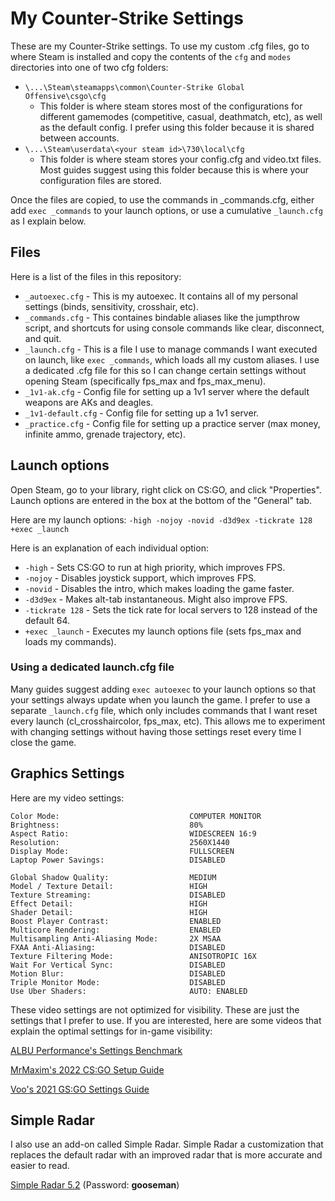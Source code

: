 # My Counter-Strike Settings

These are my Counter-Strike settings. To use my custom .cfg files, go to where Steam is installed and copy the contents of the `cfg` and `modes` directories into one of two cfg folders:

- `\...\Steam\steamapps\common\Counter-Strike Global Offensive\csgo\cfg`
	- This folder is where steam stores most of the configurations for different gamemodes (competitive, casual, deathmatch, etc), as well as the default config. I prefer using this folder because it is shared between accounts.
- `\...\Steam\userdata\<your steam id>\730\local\cfg`
	- This folder is where steam stores your config.cfg and video.txt files. Most guides suggest using this folder because this is where your configuration files are stored.

Once the files are copied, to use the commands in _commands.cfg, either add `exec _commands` to your launch options, or use a cumulative `_launch.cfg` as I explain below.

## Files

Here is a list of the files in this repository:

- `_autoexec.cfg` - This is my autoexec. It contains all of my personal settings (binds, sensitivity, crosshair, etc).
- `_commands.cfg` - This containes bindable aliases like the jumpthrow script, and shortcuts for using console commands like clear, disconnect, and quit.
- `_launch.cfg` - This is a file I use to manage commands I want executed on launch, like `exec _commands`, which loads all my custom aliases. I use a dedicated .cfg file for this so I can change certain settings without opening Steam (specifically fps_max and fps_max_menu).
- `_1v1-ak.cfg` - Config file for setting up a 1v1 server where the default weapons are AKs and deagles.
- `_1v1-default.cfg` - Config file for setting up a 1v1 server.
- `_practice.cfg` - Config file for setting up a practice server (max money, infinite ammo, grenade trajectory, etc).

## Launch options

Open Steam, go to your library, right click on CS:GO, and click "Properties". Launch options are entered in the box at the bottom of the "General" tab.

Here are my launch options: `-high -nojoy -novid -d3d9ex -tickrate 128 +exec _launch`

Here is an explanation of each individual option:

- `-high` - Sets CS:GO to run at high priority, which improves FPS.
- `-nojoy` - Disables joystick support, which improves FPS.
- `-novid` - Disables the intro, which makes loading the game faster.
- `-d3d9ex` - Makes alt-tab instantaneous. Might also improve FPS.
- `-tickrate 128` - Sets the tick rate for local servers to 128 instead of the default 64.
- `+exec _launch` - Executes my launch options file (sets fps_max and loads my commands).

### Using a dedicated launch.cfg file

Many guides suggest adding `exec autoexec` to your launch options so that your settings always update when you launch the game. I prefer to use a separate `_launch.cfg` file, which only includes commands that I want reset every launch (cl_crosshaircolor, fps_max, etc). This allows me to experiment with changing settings without having those settings reset every time I close the game.

## Graphics Settings

Here are my video settings:

	Color Mode:                             COMPUTER MONITOR
	Brightness:                             80%
	Aspect Ratio:                           WIDESCREEN 16:9
	Resolution:                             2560X1440
	Display Mode:                           FULLSCREEN
	Laptop Power Savings:                   DISABLED

	Global Shadow Quality:                  MEDIUM
	Model / Texture Detail:                 HIGH
	Texture Streaming:                      DISABLED
	Effect Detail:                          HIGH
	Shader Detail:                          HIGH
	Boost Player Contrast:                  ENABLED
	Multicore Rendering:                    ENABLED
	Multisampling Anti-Aliasing Mode:       2X MSAA
	FXAA Anti-Aliasing:                     DISABLED
	Texture Filtering Mode:                 ANISOTROPIC 16X
	Wait For Vertical Sync:                 DISABLED
	Motion Blur:                            DISABLED
	Triple Monitor Mode:                    DISABLED
	Use Uber Shaders:                       AUTO: ENABLED

These video settings are not optimized for visibility. These are just the settings that I prefer to use. If you are interested, here are some videos that explain the optimal settings for in-game visibility:

[ALBU Performance's Settings Benchmark](https://www.youtube.com/watch?v=e2e26BGdPxk)

[MrMaxim's 2022 CS:GO Setup Guide](https://www.youtube.com/watch?v=_NDlFy-Mc5Q)

[Voo's 2021 GS:GO Settings Guide](https://www.youtube.com/watch?v=aqTLaUDGPiM)

## Simple Radar

I also use an add-on called Simple Radar. Simple Radar a customization that replaces the default radar with an improved radar that is more accurate and easier to read.

[Simple Radar 5.2](https://readtldr.gg/simpleradar-download) (Password: **gooseman**)
